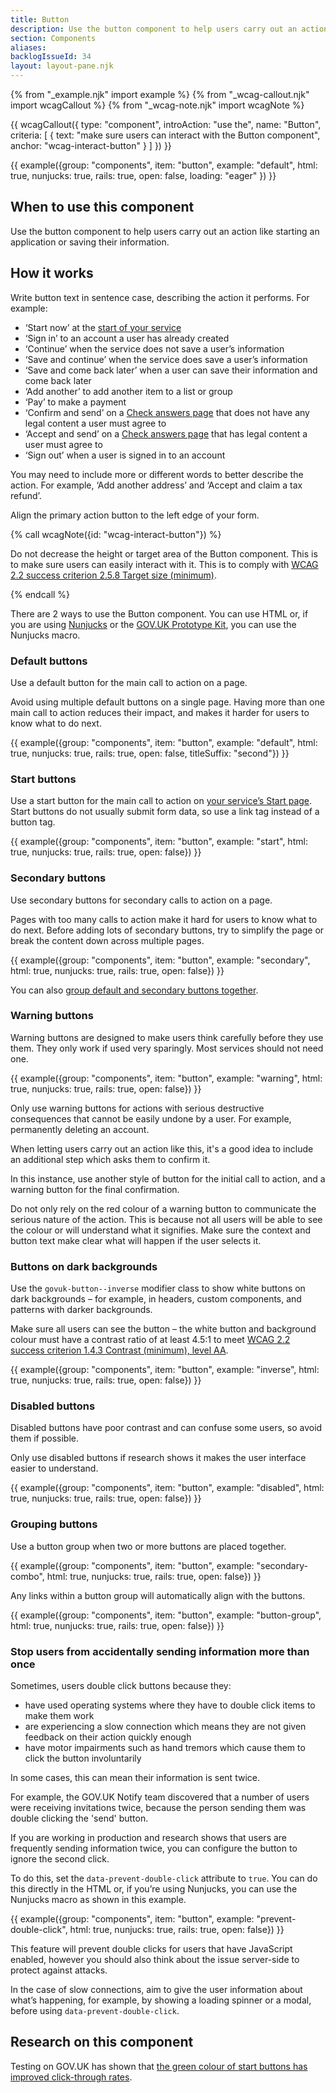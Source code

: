 ```yaml
---
title: Button
description: Use the button component to help users carry out an action
section: Components
aliases:
backlogIssueId: 34
layout: layout-pane.njk
---
```


{% from "_example.njk" import example %}
{% from "_wcag-callout.njk" import wcagCallout %}
{% from "_wcag-note.njk" import wcagNote %}

{{ wcagCallout({
  type: "component",
  introAction: "use the",
  name: "Button",
  criteria: [
    {
      text: "make sure users can interact with the Button component",
      anchor: "wcag-interact-button"
    }
  ]
}) }}

{{ example({group: "components", item: "button", example: "default", html: true, nunjucks: true, rails: true, open: false, loading: "eager" }) }}

## When to use this component

Use the button component to help users carry out an action like starting an application or saving their information.

## How it works

Write button text in sentence case, describing the action it performs. For example:

- ‘Start now’ at the [start of your service](/patterns/start-using-a-service/)
- ‘Sign in’ to an account a user has already created
- ‘Continue’ when the service does not save a user’s information
- ‘Save and continue’ when the service does save a user’s information
- ‘Save and come back later’ when a user can save their information and come back later
- ‘Add another’ to add another item to a list or group
- ‘Pay’ to make a payment
- ‘Confirm and send’ on a [Check answers page](/patterns/check-answers/) that does not have any legal content a user must agree to
- ‘Accept and send’ on a [Check answers page](/patterns/check-answers/) that has legal content a user must agree to
- ‘Sign out’ when a user is signed in to an account

You may need to include more or different words to better describe the action. For example, ‘Add another address’ and ‘Accept and claim a tax refund’.

Align the primary action button to the left edge of your form.

{% call wcagNote({id: "wcag-interact-button"}) %}

<p>Do not decrease the height or target area of the Button component. This is to make sure users can easily interact with it. This is to comply with <a href="https://www.w3.org/WAI/WCAG22/Understanding/target-size-minimum.html">WCAG 2.2 success criterion 2.5.8 Target size (minimum)</a>.</p>
{% endcall %}

There are 2 ways to use the Button component. You can use HTML or, if you are using [Nunjucks](https://mozilla.github.io/nunjucks/) or the [GOV.UK Prototype Kit](https://prototype-kit.service.gov.uk), you can use the Nunjucks macro.

### Default buttons

Use a default button for the main call to action on a page.

Avoid using multiple default buttons on a single page. Having more than one main call to action reduces their impact, and makes it harder for users to know what to do next.

{{ example({group: "components", item: "button", example: "default", html: true, nunjucks: true, rails: true, open: false, titleSuffix: "second"}) }}

### Start buttons

Use a start button for the main call to action on [your service’s Start page](/patterns/start-using-a-service/).
Start buttons do not usually submit form data, so use a link tag instead of a button tag.

{{ example({group: "components", item: "button", example: "start", html: true, nunjucks: true, rails: true, open: false}) }}

### Secondary buttons

Use secondary buttons for secondary calls to action on a page.

Pages with too many calls to action make it hard for users to know what to do next. Before adding lots of secondary buttons, try to simplify the page or break the content down across multiple pages.

{{ example({group: "components", item: "button", example: "secondary", html: true, nunjucks: true, rails: true, open: false}) }}

You can also [group default and secondary buttons together](#grouping-buttons).

### Warning buttons

Warning buttons are designed to make users think carefully before they use them. They only work if used very sparingly. Most services should not need one.

{{ example({group: "components", item: "button", example: "warning", html: true, nunjucks: true, rails: true, open: false}) }}

Only use warning buttons for actions with serious destructive consequences that cannot be easily undone by a user. For example, permanently deleting an account.

When letting users carry out an action like this, it's a good idea to include an additional step which asks them to confirm it.

In this instance, use another style of button for the initial call to action, and a warning button for the final confirmation.

Do not only rely on the red colour of a warning button to communicate the serious nature of the action. This is because not all users will be able to see the colour or will understand what it signifies. Make sure the context and button text make clear what will happen if the user selects it.

### Buttons on dark backgrounds

Use the `govuk-button--inverse` modifier class to show white buttons on dark backgrounds – for example, in headers, custom components, and patterns with darker backgrounds.

Make sure all users can see the button – the white button and background colour must have a contrast ratio of at least 4.5:1 to meet [WCAG 2.2 success criterion 1.4.3 Contrast (minimum), level AA](https://www.w3.org/WAI/WCAG22/Understanding/contrast-minimum.html).

{{ example({group: "components", item: "button", example: "inverse", html: true, nunjucks: true, rails: true, open: false}) }}

### Disabled buttons

Disabled buttons have poor contrast and can confuse some users, so avoid them if&nbsp;possible.

Only use disabled buttons if research shows it makes the user interface easier to&nbsp;understand.

{{ example({group: "components", item: "button", example: "disabled", html: true, nunjucks: true, rails: true, open: false}) }}

### Grouping buttons

Use a button group when two or more buttons are placed together.

{{ example({group: "components", item: "button", example: "secondary-combo", html: true, nunjucks: true, rails: true, open: false}) }}

Any links within a button group will automatically align with the buttons.

{{ example({group: "components", item: "button", example: "button-group", html: true, nunjucks: true, rails: true, open: false}) }}

### Stop users from accidentally sending information more than once

Sometimes, users double click buttons because they:

- have used operating systems where they have to double click items to make them work
- are experiencing a slow connection which means they are not given feedback on their action quickly enough
- have motor impairments such as hand tremors which cause them to click the button involuntarily

In some cases, this can mean their information is sent twice.

For example, the GOV.UK Notify team discovered that a number of users were receiving invitations twice, because the person sending them was double clicking the 'send' button.

If you are working in production and research shows that users are frequently sending information twice, you can configure the button to ignore the second click.

To do this, set the `data-prevent-double-click` attribute to `true`. You can do this directly in the HTML or, if you’re using Nunjucks, you can use the Nunjucks macro as shown in this example.

{{ example({group: "components", item: "button", example: "prevent-double-click", html: true, nunjucks: true, rails: true, open: false}) }}

This feature will prevent double clicks for users that have JavaScript enabled, however you should also think about the issue server-side to protect against attacks.

In the case of slow connections, aim to give the user information about what’s happening, for example, by showing a loading spinner or a modal, before using `data-prevent-double-click`.

## Research on this component

Testing on GOV.UK has shown that [the green colour of start buttons has improved click-through rates](https://github.com/alphagov/govuk-design-system-backlog/issues/34#issuecomment-699537400).
